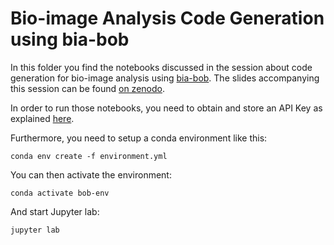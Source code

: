 # Bio-image Analysis Code Generation using bia-bob

In this folder you find the notebooks discussed in the session about code generation for bio-image analysis using [bia-bob](https://github.com/haesleinhuepf/bia-bob).
The slides accompanying this session can be found [on zenodo](https://zenodo.org/records/13908108).

In order to run those notebooks, you need to obtain and store an API Key as explained [here](https://github.com/haesleinhuepf/bia-bob?tab=readme-ov-file#setting-api-keys).

Furthermore, you need to setup a conda environment like this:
```
conda env create -f environment.yml
```

You can then activate the environment:
```
conda activate bob-env
```

And start Jupyter lab:
```
jupyter lab
```